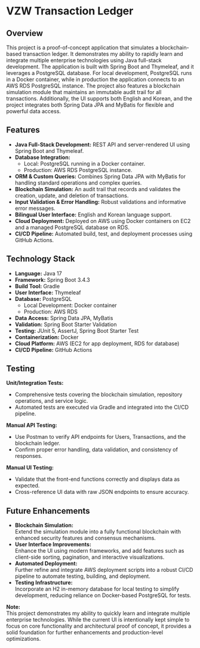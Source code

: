 # VZW Transaction Ledger

## Overview
This project is a proof-of-concept application that simulates a blockchain-based transaction ledger. It demonstrates my ability to rapidly learn and integrate multiple enterprise technologies using Java full-stack development. The application is built with Spring Boot and Thymeleaf, and it leverages a PostgreSQL database. For local development, PostgreSQL runs in a Docker container, while in production the application connects to an AWS RDS PostgreSQL instance. The project also features a blockchain simulation module that maintains an immutable audit trail for all transactions. Additionally, the UI supports both English and Korean, and the project integrates both Spring Data JPA and MyBatis for flexible and powerful data access.

## Features
- **Java Full-Stack Development:** REST API and server-rendered UI using Spring Boot and Thymeleaf.
- **Database Integration:** 
  - Local: PostgreSQL running in a Docker container.
  - Production: AWS RDS PostgreSQL instance.
- **ORM & Custom Queries:** Combines Spring Data JPA with MyBatis for handling standard operations and complex queries.
- **Blockchain Simulation:** An audit trail that records and validates the creation, update, and deletion of transactions.
- **Input Validation & Error Handling:** Robust validations and informative error messages.
- **Bilingual User Interface:** English and Korean language support.
- **Cloud Deployment:** Deployed on AWS using Docker containers on EC2 and a managed PostgreSQL database on RDS.
- **CI/CD Pipeline:** Automated build, test, and deployment processes using GitHub Actions.

## Technology Stack
- **Language:** Java 17
- **Framework:** Spring Boot 3.4.3
- **Build Tool:** Gradle
- **User Interface:** Thymeleaf
- **Database:** PostgreSQL  
  - Local Development: Docker container  
  - Production: AWS RDS
- **Data Access:** Spring Data JPA, MyBatis
- **Validation:** Spring Boot Starter Validation
- **Testing:** JUnit 5, AssertJ, Spring Boot Starter Test
- **Containerization:** Docker
- **Cloud Platform:** AWS (EC2 for app deployment, RDS for database)
- **CI/CD Pipeline:** GitHub Actions

## Testing

**Unit/Integration Tests:**
- Comprehensive tests covering the blockchain simulation, repository operations, and service logic.
- Automated tests are executed via Gradle and integrated into the CI/CD pipeline.

**Manual API Testing:**
- Use Postman to verify API endpoints for Users, Transactions, and the blockchain ledger.
- Confirm proper error handling, data validation, and consistency of responses.

**Manual UI Testing:**
- Validate that the front-end functions correctly and displays data as expected.
- Cross-reference UI data with raw JSON endpoints to ensure accuracy.

## Future Enhancements

- **Blockchain Simulation:**  
  Extend the simulation module into a fully functional blockchain with enhanced security features and consensus mechanisms.
- **User Interface Improvements:**  
  Enhance the UI using modern frameworks, and add features such as client-side sorting, pagination, and interactive visualizations.
- **Automated Deployment:**  
  Further refine and integrate AWS deployment scripts into a robust CI/CD pipeline to automate testing, building, and deployment.
- **Testing Infrastructure:**  
  Incorporate an H2 in-memory database for local testing to simplify development, reducing reliance on Docker-based PostgreSQL for tests.

**Note:**  
This project demonstrates my ability to quickly learn and integrate multiple enterprise technologies. While the current UI is intentionally kept simple to focus on core functionality and architectural proof of concept, it provides a solid foundation for further enhancements and production-level optimizations.
